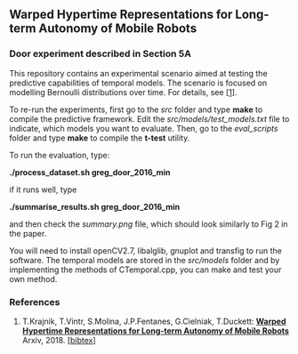 ## Warped Hypertime Representations for Long-term Autonomy of Mobile Robots
### Door experiment described in Section 5A

This repository contains an experimental scenario aimed at testing the predictive capabilities of temporal models.
The scenario is focused on modelling Bernoulli distributions over time. 
For details, see [[1](#references)].

To re-run the experiments, first go to the *src* folder and type **make** to compile the predictive framework.
Edit the *src/models/test_models.txt* file to indicate, which models you want to evaluate.
Then, go to the *eval_scripts* folder and type **make** to compile the **t-test** utility. 

To run the evaluation, type:

**./process_dataset.sh greg_door_2016_min**

if it runs well, type

**./summarise_results.sh greg_door_2016_min**

and then check the *summary.png* file, which should look similarly to Fig 2 in the paper.

You will need to install openCV2.7, libalglib, gnuplot and transfig to run the software.
The temporal models are stored in the *src/models* folder and by implementing the methods of CTemporal.cpp, you can make and test your own method.

### References
1. T.Krajnik, T.Vintr, S.Molina, J.P.Fentanes, G.Cielniak, T.Duckett: <b>[Warped Hypertime Representations for Long-term Autonomy of Mobile Robots](http://raw.githubusercontent.com/wiki/gestom/hypertime/papers/hypertime.pdf)</b> Arxiv, 2018. [[bibtex](http://raw.githubusercontent.com/wiki/gestom/hypertime/papers/hypertime.bib)]
